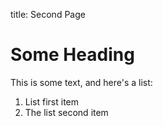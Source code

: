 title: Second Page

# Some Heading

This is some text, and here's a list:

1. List first item
2. The list second item